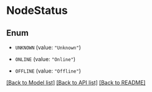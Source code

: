 # NodeStatus

## Enum


* `UNKNOWN` (value: `"Unknown"`)

* `ONLINE` (value: `"Online"`)

* `OFFLINE` (value: `"Offline"`)


[[Back to Model list]](../README.md#documentation-for-models) [[Back to API list]](../README.md#documentation-for-api-endpoints) [[Back to README]](../README.md)


